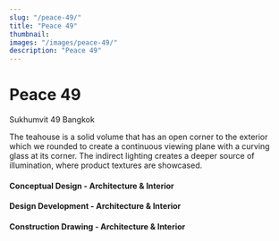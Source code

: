 ```yaml
---
slug: "/peace-49/"
title: "Peace 49"
thumbnail:
images: "/images/peace-49/"
description: "Peace 49"
---
```


# Peace 49

Sukhumvit 49 Bangkok

The teahouse is a solid volume that has an open corner to the exterior which we rounded to create a continuous viewing plane with a curving glass at its corner. The indirect lighting creates a deeper source of illumination, where product textures are showcased.

#### Conceptual Design - Architecture & Interior

#### Design Development - Architecture & Interior

#### Construction Drawing - Architecture & Interior
